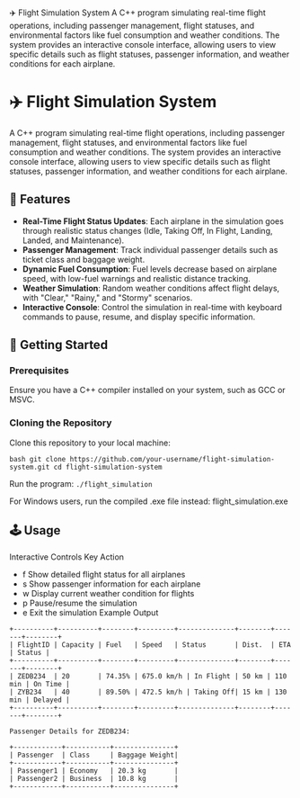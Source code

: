 ✈️ Flight Simulation System
A C++ program simulating real-time flight operations, including passenger management, flight statuses, and environmental factors like fuel consumption and weather conditions. The system provides an interactive console interface, allowing users to view specific details such as flight statuses, passenger information, and weather conditions for each airplane.

# ✈️ Flight Simulation System

A C++ program simulating real-time flight operations, including passenger management, flight statuses, and environmental factors like fuel consumption and weather conditions. The system provides an interactive console interface, allowing users to view specific details such as flight statuses, passenger information, and weather conditions for each airplane.

## 🌟 Features

- **Real-Time Flight Status Updates**: Each airplane in the simulation goes through realistic status changes (Idle, Taking Off, In Flight, Landing, Landed, and Maintenance).
- **Passenger Management**: Track individual passenger details such as ticket class and baggage weight.
- **Dynamic Fuel Consumption**: Fuel levels decrease based on airplane speed, with low-fuel warnings and realistic distance tracking.
- **Weather Simulation**: Random weather conditions affect flight delays, with "Clear," "Rainy," and "Stormy" scenarios.
- **Interactive Console**: Control the simulation in real-time with keyboard commands to pause, resume, and display specific information.

## 🚀 Getting Started

### Prerequisites

Ensure you have a C++ compiler installed on your system, such as GCC or MSVC.

### Cloning the Repository

Clone this repository to your local machine:

`bash
git clone https://github.com/your-username/flight-simulation-system.git
cd flight-simulation-system`

Run the program:
`./flight_simulation`

For Windows users, run the compiled .exe file instead:
flight_simulation.exe

## 🕹️ Usage
Interactive Controls
Key	Action
- f	Show detailed flight status for all airplanes
- s	Show passenger information for each airplane
- w	Display current weather condition for flights
- p	Pause/resume the simulation
- e	Exit the simulation
Example Output


```
+----------+----------+--------+---------+--------------+--------+-------+--------+
| FlightID | Capacity | Fuel   | Speed   | Status       | Dist.  | ETA   | Status |
+----------+----------+--------+---------+--------------+--------+-------+--------+
| ZEDB234  | 20       | 74.35% | 675.0 km/h | In Flight | 50 km | 110 min | On Time |
| ZYB234   | 40       | 89.50% | 472.5 km/h | Taking Off| 15 km | 130 min | Delayed |
+----------+----------+--------+---------+--------------+--------+-------+--------+  

Passenger Details for ZEDB234:

+------------+-----------+---------------+
| Passenger  | Class     | Baggage Weight|
+------------+-----------+---------------+
| Passenger1 | Economy   | 20.3 kg       |
| Passenger2 | Business  | 10.8 kg       |
+------------+-----------+---------------+ 

